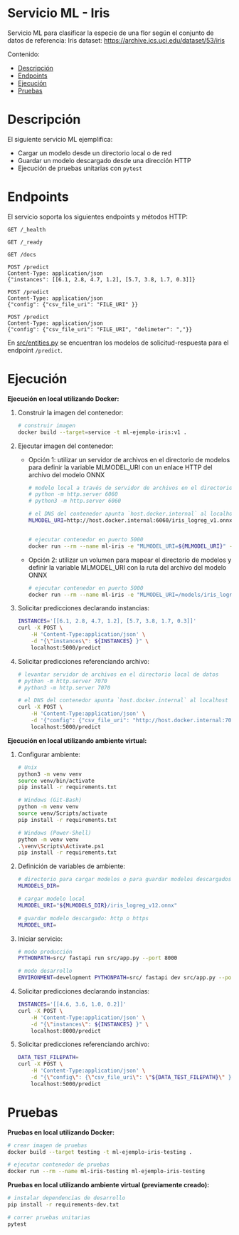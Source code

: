 # Servicio ML - Iris

Servicio ML para clasificar la especie de una flor según el conjunto de datos de referencia: Iris dataset: https://archive.ics.uci.edu/dataset/53/iris

Contenido:
- [Descripción](#descripción)
- [Endpoints](#endpoints)
- [Ejecución](#ejecución)
- [Pruebas](#pruebas)

# Descripción

El siguiente servicio ML ejemplifica:
- Cargar un modelo desde un directorio local o de red
- Guardar un modelo descargado desde una dirección HTTP
- Ejecución de pruebas unitarias con `pytest`

# Endpoints

El servicio soporta los siguientes endpoints y métodos HTTP:
```
GET /_health

GET /_ready

GET /docs

POST /predict
Content-Type: application/json
{"instances": [[6.1, 2.8, 4.7, 1.2], [5.7, 3.8, 1.7, 0.3]]}

POST /predict
Content-Type: application/json
{"config": {"csv_file_uri": "FILE_URI" }}

POST /predict
Content-Type: application/json
{"config": {"csv_file_uri": "FILE_URI", "delimeter": ","}}
```

En [src/entities.py](src/entities.py) se encuentran los modelos de solicitud-respuesta para el endpoint `/predict`.


# Ejecución

**Ejecución en local utilizando Docker:**

1. Construir la imagen del contenedor:
    ```sh
    # construir imagen
    docker build --target=service -t ml-ejemplo-iris:v1 .
    ```


2. Ejecutar imagen del contenedor: 
    * Opción 1: utilizar un servidor de archivos en el directorio de modelos para definir la variable MLMODEL_URI con un enlace HTTP del archivo del modelo ONNX
        ```sh  
        # modelo local a través de servidor de archivos en el directorio de modelos
        # python -m http.server 6060
        # python3 -m http.server 6060

        # el DNS del contenedor apunta `host.docker.internal` al localhost del host de Docker
        MLMODEL_URI=http://host.docker.internal:6060/iris_logreg_v1.onnx


        # ejecutar contenedor en puerto 5000
        docker run --rm --name ml-iris -e "MLMODEL_URI=${MLMODEL_URI}" -p 5000:80 ml-ejemplo-iris:v1
        ```

    * Opción 2: utilizar un volumen para mapear el directorio de modelos y definir la variable MLMODEL_URI con la ruta del archivo del modelo ONNX
        ```sh  
        # ejecutar contenedor en puerto 5000
        docker run --rm --name ml-iris -e "MLMODEL_URI=/models/iris_logreg_v1.onnx" -p 5000:80 -v MODELS_DIR:/models:ro ml-ejemplo-iris:v1
        ```


3. Solicitar predicciones declarando instancias:
    ```sh
    INSTANCES='[[6.1, 2.8, 4.7, 1.2], [5.7, 3.8, 1.7, 0.3]]'
    curl -X POST \
        -H 'Content-Type:application/json' \
        -d "{\"instances\": ${INSTANCES} }" \
        localhost:5000/predict
    ```

4. Solicitar predicciones referenciando archivo:
    ```sh
    # levantar servidor de archivos en el directorio local de datos
    # python -m http.server 7070
    # python3 -m http.server 7070

    # el DNS del contenedor apunta `host.docker.internal` al localhost del host de Docker
    curl -X POST \
        -H 'Content-Type:application/json' \
        -d '{"config": {"csv_file_uri": "http://host.docker.internal:7070/iris_X_test.csv"}}' \
        localhost:5000/predict
    ```

**Ejecución en local utilizando ambiente virtual:**
1. Configurar ambiente:
    ```sh
    # Unix 
    python3 -m venv venv
    source venv/bin/activate
    pip install -r requirements.txt

    # Windows (Git-Bash)
    python -m venv venv
    source venv/Scripts/activate
    pip install -r requirements.txt

    # Windows (Power-Shell)
    python -m venv venv
    .\venv\Scripts\Activate.ps1
    pip install -r requirements.txt
    ```

2. Definición de variables de ambiente:
    ```sh
    # directorio para cargar modelos o para guardar modelos descargados
    MLMODELS_DIR=

    # cargar modelo local
    MLMODEL_URI="${MLMODELS_DIR}/iris_logreg_v12.onnx"

    # guardar modelo descargado: http o https
    MLMODEL_URI=
    ```

3. Iniciar servicio:
    ```sh
    # modo producción
    PYTHONPATH=src/ fastapi run src/app.py --port 8000

    # modo desarrollo
    ENVIRONMENT=development PYTHONPATH=src/ fastapi dev src/app.py --port 8000
    ```

4. Solicitar predicciones declarando instancias:
    ```sh
    INSTANCES='[[4.6, 3.6, 1.0, 0.2]]'
    curl -X POST \
        -H 'Content-Type:application/json' \
        -d "{\"instances\": ${INSTANCES} }" \
        localhost:8000/predict
    ```

5. Solicitar predicciones referenciando archivo:
    ```sh
    DATA_TEST_FILEPATH=
    curl -X POST \
        -H 'Content-Type:application/json' \
        -d "{\"config\": {\"csv_file_uri\": \"${DATA_TEST_FILEPATH}\" }}" \
        localhost:5000/predict
    ```

# Pruebas

**Pruebas en local utilizando Docker:**
```sh
# crear imagen de pruebas
docker build --target testing -t ml-ejemplo-iris-testing .

# ejecutar contenedor de pruebas
docker run --rm --name ml-iris-testing ml-ejemplo-iris-testing
```

**Pruebas en local utilizando ambiente virtual (previamente creado):**
```sh
# instalar dependencias de desarrollo
pip install -r requirements-dev.txt

# correr pruebas unitarias
pytest
```
